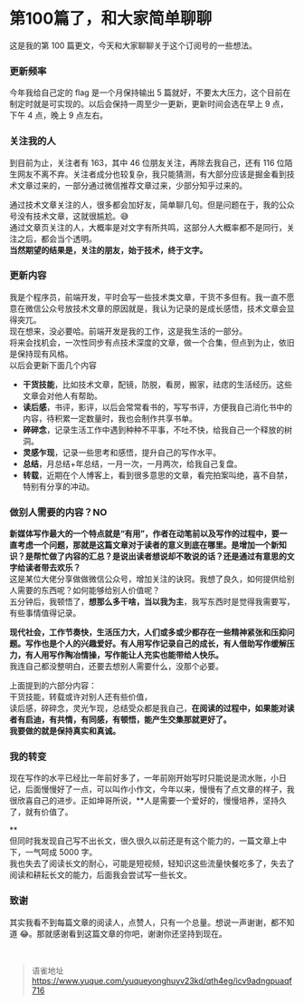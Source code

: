 # 第100篇了，和大家简单聊聊
这是我的第 100 篇更文，今天和大家聊聊关于这个订阅号的一些想法。

### **更新频率**

今年我给自己定的 flag 是一个月保持输出 5 篇就好，不要太大压力，这个目前在制定时就是可实现的。以后会保持一周至少一更新，更新时间会选在早上 9 点，下午 4 点，晚上 9 点左右。

### **关注我的人**

到目前为止，关注者有 163，其中 46 位朋友关注，再除去我自己，还有 116 位陌生网友不离不弃。关注者成分也较复杂，我只能猜测，有大部分应该是掘金看到技术文章过来的，一部分通过微信推荐文章过来，少部分知乎过来的。

通过技术文章关注的人，很多都会加好友，简单聊几句。但是问题在于，我的公众号没有技术文章，这就很尴尬。😅  
通过文章页关注的人，大概率是对文字有所共鸣，这部分人大概率都不是同行，关注之后，都会当个透明。  
**当然期望的结果是，关注的朋友，始于技术，终于文字。**

### **更新内容**

我是个程序员，前端开发，平时会写一些技术类文章，干货不多但有。我一直不愿意在微信公众号放技术文章的原因就是，我认为记录的是成长感悟，技术文章会显得突兀。  
现在想来，没必要哈。前端开发是我的工作，这是我生活的一部分。  
将来会找机会，一次性同步有点技术深度的文章，做一个合集，但点到为止，依旧是保持现有风格。  
以后会更新下面几个内容

- **干货技能**，比如技术文章，配镜，防脱，看房，搬家，祛痣的生活经历。这些文章会对他人有帮助。
- **读后感**，书评，影评，以后会常常看书的，写写书评，方便我自己消化书中的内容，待积累一定数量时，我也会制作共享书单。
- **碎碎念**，记录生活工作中遇到种种不平事，不吐不快，给我自己一个释放的树洞。
- **灵感乍现**，记录一些思考和感悟，提升自己的写作水平。
- **总结**，月总结+年总结，一月一次，一月两次，给我自己复盘。
- **转载**，近期在个人博客上，看到很多意思的文章，看完拍案叫绝，喜不自禁，特别有分享的冲动。

### **做别人需要的内容？NO**

**新媒体写作最大的一个特点就是“有用”，作者在动笔前以及写作的过程中，要一直考虑一个问题，那就是这篇文章对于读者的意义到底在哪里。是增加一个新知识？是帮忙做了内容的汇总？是说出读者想说却不敢说的话？还是通过有意思的文字给读者带去欢乐？**  
这是某位大佬分享做做微信公众号，增加关注的诀窍。我想了良久，如何提供给别人需要的东西呢？如何能够给别人价值呢？  
五分钟后，我顿悟了，**想那么多干啥，当以我为主**，我写东西时是觉得我需要写，有些事情值得记录。

**现代社会，工作节奏快，生活压力大，人们或多或少都存在一些精神紧张和压抑问题。写作也是个人的兴趣爱好。有人用写作记录自己的成长，有人借助写作缓解压力，有人用写作陶冶情操，写作能让人充实也能带给人快乐。**  
我连自己都没整明白，还要去想别人需要什么，没那个必要。

上面提到的六部分内容：  
干货技能，转载或许对别人还有些价值，  
读后感，碎碎念，灵光乍现，总结受众都是我自己，**在阅读的过程中，如果能对读者有启迪，有共情，有同感，有顿悟，能产生交集那就更好了。**  
**我要做的就是保持真实和真诚。**

### **我的转变**

现在写作的水平已经比一年前好多了，一年前刚开始写时只能说是流水账，小日记，后面慢慢好了一点，可以叫作小作文，今年以来，慢慢有了点文章的样子，我很欣喜自己的进步。正如坤哥所说，\*\*人是需要一个爱好的，慢慢培养，坚持久了，就有价值了。

\*\*  
但同时我发现自己写不出长文，很久很久以前还是有这个能力的，一篇文章上中下，一气呵成 5000 字。  
我也失去了阅读长文的耐心，可能是短视频，轻知识这些流量快餐吃多了，失去了阅读和耕耘长文的能力，后面我会尝试写一些长文。

### **致谢**

其实我看不到每篇文章的阅读人，点赞人，只有一个总量。想说一声谢谢，都不知道 😂。那就感谢看到这篇文章的你吧，谢谢你还坚持到现在。

<br>
  
> 语雀地址 https://www.yuque.com/yuqueyonghuyv23kd/qth4eg/icv9adngpuaqf716